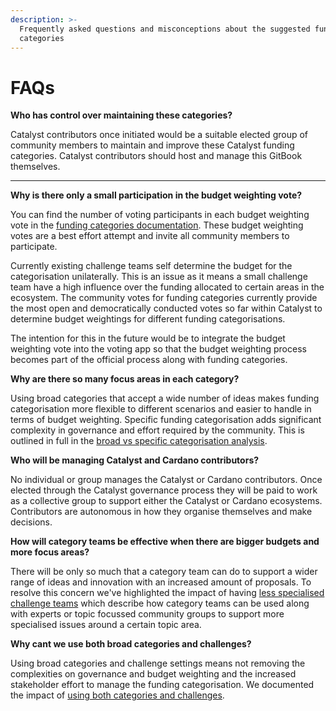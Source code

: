 ```yaml
---
description: >-
  Frequently asked questions and misconceptions about the suggested funding
  categories
---
```


# FAQs

**Who has control over maintaining these categories?**&#x20;

Catalyst contributors once initiated would be a suitable elected group of community members to maintain and improve these Catalyst funding categories. Catalyst contributors should host and manage this GitBook themselves.

****

**Why is there only a small participation in the budget weighting vote?**

You can find the number of voting participants in each budget weighting vote in the [funding categories documentation](broken-reference). These budget weighting votes are a best effort attempt and invite all community members to participate.

Currently existing challenge teams self determine the budget for the categorisation unilaterally. This is an issue as it means a small challenge team have a high influence over the funding allocated to certain areas in the ecosystem. The community votes for funding categories currently provide the most open and democratically conducted votes so far within Catalyst to determine budget weightings for different funding categorisations.

The intention for this in the future would be to integrate the budget weighting vote into the voting app so that the budget weighting process becomes part of the official process along with funding categories.



**Why are there so many focus areas in each category?**

Using broad categories that accept a wide number of ideas makes funding categorisation more flexible to different scenarios and easier to handle in terms of budget weighting. Specific funding categorisation adds significant complexity in governance and effort required by the community. This is outlined in full in the [broad vs specific categorisation analysis](https://docs.catalystcontributors.org/idea-categorisation-analysis/categorisation-approaches/broad-vs-specific-categorisations).



**Who will be managing Catalyst and Cardano contributors?**

No individual or group manages the Catalyst or Cardano contributors. Once elected through the Catalyst governance process they will be paid to work as a collective group to support either the Catalyst or Cardano ecosystems. Contributors are autonomous in how they organise themselves and make decisions.&#x20;



**How will category teams be effective when there are bigger budgets and more focus areas?**

There will be only so much that a category team can do to support a wider range of ideas and innovation with an increased amount of proposals. To resolve this concern we've highlighted the impact of having [less specialised challenge teams](https://docs.catalystcontributors.org/idea-categorisation-analysis/funding-categories-analysis/addressing-concerns-and-challenging-funding-situations/less-specialised-challenge-teams) which describe how category teams can be used along with experts or topic focussed community groups to support more specialised issues around a certain topic area.



**Why cant we use both broad categories and challenges?**

Using broad categories and challenge settings means not removing the complexities on governance and budget weighting and the increased stakeholder effort to manage the funding categorisation. We documented the impact of [using both categories and challenges](using-both-categories-and-challenges.md).
